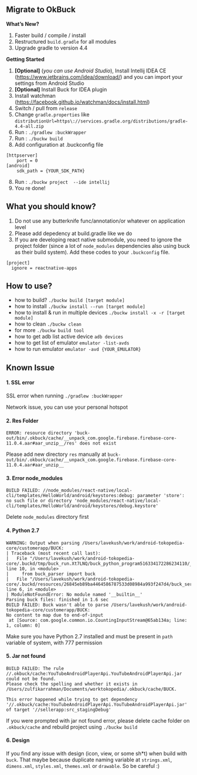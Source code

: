 ## Migrate to OkBuck

**What’s New?**
1. Faster build / compile / install
2. Restructured `build.gradle` for all modules
3. Upgrade gradle to version 4.4

**Getting Started**
1. **[Optional]** (_you can use Android Studio_), Install Intellij IDEA CE (https://www.jetbrains.com/idea/download/) and you can import your settings from Android Studio
2. **[Optional]** Install Buck for IDEA plugin
3. Install watchman (https://facebook.github.io/watchman/docs/install.html)
4. Switch / pull from `release`
5. Change `gradle.properties` like `distributionUrl=https\://services.gradle.org/distributions/gradle-4.4-all.zip`
6. Run : `./gradlew :buckWrapper`
7. Run : `./buckw build`
8. Add configuration at .buckconfig file
```
[httpserver]
    port = 0
[android]
    sdk_path = {YOUR_SDK_PATH}
```
8. Run : `./buckw project  --ide intellij`
9. You re done!

## What you should know?
1. Do not use any butterknife func/annotation/or whatever on application level
2. Please add depedency at build.gradle like we do
3. If you are developing react native submodule, you need to ignore the project folder (since a lot of `node_modules` dependencies also using buck as their build system). Add these codes to your `.buckconfig` file.
```
[project]
  ignore = reactnative-apps
```

## How to use?
- how to build? `./buckw build [target module]`
- how to install `./buckw install --run [target module]`
- how to install & run in multiple devices `./buckw install -x -r [target module]`
- how to clean `./buckw clean`
- for more `./buckw build tool`
- how to get adb list active device `adb devices`
- how to get list of emulator `emulator -list-avds`
- how to run emulator `emulator -avd {YOUR_EMULATOR}`


## Known Issue

#### 1. SSL error

SSL error when running `./gradlew :buckWrapper`

Network issue, you can use your personal hotspot

#### 2. Res Folder
```
ERROR: resource directory 'buck-out/bin/.okbuck/cache/__unpack_com.google.firebase.firebase-core-11.0.4.aar#aar_unzip__/res' does not exist
```
Please add new directory `res` manually at `buck-out/bin/.okbuck/cache/__unpack_com.google.firebase.firebase-core-11.0.4.aar#aar_unzip__` 

#### 3. Error node_modules
```
BUILD FAILED: //node_modules/react-native/local-cli/templates/HelloWorld/android/keystores:debug: parameter 'store': no such file or directory 'node_modules/react-native/local-cli/templates/HelloWorld/android/keystores/debug.keystore'
```

Delete `node_modules` directory first

#### 4. Python 2.7
```
WARNING: Output when parsing /Users/lavekush/work/android-tokopedia-core/customerapp/BUCK:
| Traceback (most recent call last):
|   File "/Users/lavekush/work/android-tokopedia-core/.buckd/tmp/buck_run.Xt7LNQ/buck_python_program516334172286234110/__main__.py", line 10, in <module>
|     from buck_parser import buck
|   File "/Users/lavekush/work/android-tokopedia-core/.buckd/resources/26845eb89ba4464586787533d08984a993f247d4/buck_server/buck_parser/buck.py", line 6, in <module>
| ModuleNotFoundError: No module named '__builtin__'
Parsing buck files: finished in 1.6 sec
BUILD FAILED: Buck wasn't able to parse /Users/lavekush/work/android-tokopedia-core/customerapp/BUCK:
No content to map due to end-of-input
 at [Source: com.google.common.io.CountingInputStream@65ab134a; line: 1, column: 0]
```

Make sure you have Python 2.7 installed and must be present in `path` variable of system, with 777 permission

#### 5. Jar not found
```
BUILD FAILED: The rule //.okbuck/cache:YouTubeAndroidPlayerApi.YouTubeAndroidPlayerApi.jar could not be found.
Please check the spelling and whether it exists in /Users/zulfikarrahman/Documents/worktokopedia/.okbuck/cache/BUCK.

This error happened while trying to get dependency '//.okbuck/cache:YouTubeAndroidPlayerApi.YouTubeAndroidPlayerApi.jar' of target '//sellerapp:src_stagingDebug'
```
If you were prompted with jar not found error, please delete cache folder on `.okbuck/cache` and rebuild project using `./buckw build`

#### 6. Design
If you find any issue with design (icon, view, or some sh*t) when build with `buck`. That maybe because duplicate naming variable at `strings.xml`, `dimens.xml`, `styles.xml`, `themes.xml` or `drawable`. So be careful :) 

